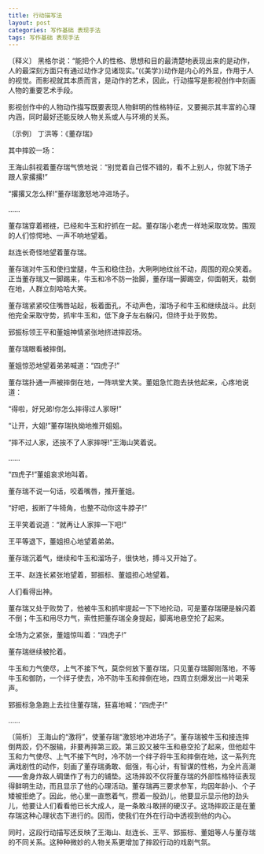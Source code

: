 ```yaml
---
title: 行动描写法
layout: post
categories: 写作基础 表现手法
tags: 写作基础 表现手法
---
```


〔释义〕 黑格尔说：“能把个人的性格、思想和目的最清楚地表现出来的是动作，人的最深刻方面只有通过动作才见诸现实。”(《美学》)动作是内心的外显，作用于人的视觉。而影视就其本质而言，是动作的艺术，因此，行动描写是影视创作中刻画人物的重要艺术手段。

影视创作中的人物动作描写既要表现人物鲜明的性格特征，又要揭示其丰富的心理内涵，同时最好还能反映人物关系或人与环境的关系。

〔示例〕 丁洪等：《董存瑞》

其中摔跤一场：

王海山斜视着董存瑞气愤地说：“别觉着自己怪不错的，看不上别人，你就下场子跟人家撂撂!”

“撂撂又怎么样!”董存瑞激怒地冲进场子。

……

董存瑞穿着褡裢，已经和牛玉和拧抓在一起。董存瑞小老虎一样地采取攻势。围观的人们惊愕地、一声不响地望着。

赵连长奇怪地望着董存瑞。

董存瑞对牛玉和使扫堂腿，牛玉和稳住劲，大咧咧地纹丝不动，周围的观众笑着。正当董存瑞又一脚踢来，牛玉和冷不防一抬脚，董存瑞一脚踢空，仰面朝天，栽倒在地，人群立刻哈哈大笑。

董存瑞紧紧咬住嘴唇站起，板着面孔，不动声色，溜场子和牛玉和继续战斗。此刻他完全采取守势，抓牢牛玉和，低下身子左右躲闪，但终于处于败势。

郅振标领王平和董姐神情紧张地挤进摔跤场。

董存瑞眼看被摔倒。

董姐惊恐地望着弟弟喊道：“四虎子!”

董存瑞扑通一声被摔倒在地，一阵哄堂大笑。董姐急忙跑去扶他起来，心疼地说道：

“得啦，好兄弟!你怎么摔得过人家呀!”

“让开，大姐!”董存瑞执拗地推开姐姐。

“摔不过人家，还挨不了人家摔呀!”王海山笑着说。

……

“四虎子!”董姐哀求地叫着。

董存瑞不说一句话，咬着嘴唇，推开董姐。

“好吧，扳断了牛犄角，也整不动你这牛脖子!”

王平笑着说道：“就再让人家摔一下吧!”

王平等退下，董姐担心地望着弟弟。

董存瑞沉着气，继续和牛玉和溜场子，很快地，搏斗又开始了。

王平、赵连长紧张地望着，郅振标、董姐担心地望着。

人们看得出神。

董存瑞又处于败势了，他被牛玉和抓牢提起一下下地抡动，可是董存瑞硬是躲闪着不倒；牛玉和用尽力气，索性把董存瑞全身提起，脚离地悬空抡了起来。

全场为之紧张，董姐惊叫着：“四虎子!”

董存瑞继续被抡着。

牛玉和力气使尽，上气不接下气，莫奈何放下董存瑞，只见董存瑞脚刚落地，不等牛玉和御防，一个绊子使去，冷不防牛玉和摔倒在地，四周立刻爆发出一片喝采声。

郅振标急急跑上去拉住董存瑞，狂喜地喊：“四虎子!”

……

〔简析〕 王海山的“激将”，使董存瑞“激怒地冲进场子”。董存瑞被牛玉和接连摔倒两跤，仍不服输，非要再摔第三跤。第三跤又被牛玉和悬空抡了起来，但他趁牛玉和力气使尽、上气不接下气时，冷不防一个绊子将牛玉和摔倒在地，这一系列充满戏剧性的动作，刻画了董存瑞勇敢、倔强，有心计，有智谋的性格，为全片高潮——舍身炸敌人碉堡作了有力的铺垫。这场摔跤不仅将董存瑞的外部性格特征表现得鲜明生动，而且显示了他的心理活动。董存瑞再三要求参军，均因年龄小、个子矮被拒绝了。因此，他心里一直憋着气，攒着一股劲儿，他要显示显示他的劲头儿，他要让人们看看他已长大成人，是一条敢斗敢拼的硬汉子。这场摔跤正是在董存瑞这种心理状态下进行的。因而，使我们在外在行动中透视到他的内心。

同时，这段行动描写还反映了王海山、赵连长、王平、郅振标、董姐等人与董存瑞的不同关系。这种种微妙的人物关系更增加了摔跤行动的戏剧气氛。 
